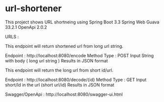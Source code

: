 # url-shortener

This project shows URL shortneing using 
Spring Boot 3.3 
Spring Web 
Guava 33.2.1
OpenApi 2.0.2


URLS :

This endpoint will return shortened url from long url string.

Endpoint : http://localhost:8080/encode
Method Type : POST 
Input String with body ( long url string )
Results in JSON format




This endpoint will return the long url from short id/url.

Endpoint : http://localhost:8080/decode/{id}
Method Type : GET 
Input short/Id in the url (short url/id)
Results in JSON format

Swagger/OpenApi : http://localhost:8080/swagger-ui.html 

 
